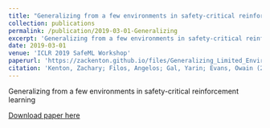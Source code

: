 ```yaml
---
title: "Generalizing from a few environments in safety-critical reinforcement learning"
collection: publications
permalink: /publication/2019-03-01-Generalizing
excerpt: 'Generalizing from a few environments in safety-critical reinforcement learning'
date: 2019-03-01
venue: 'ICLR 2019 SafeML Workshop'
paperurl: 'https://zackenton.github.io/files/Generalizing_Limited_Environments.pdf'
citation: 'Kenton, Zachary; Filos, Angelos; Gal, Yarin; Evans, Owain (2019). "Generalizing from a few environments in safety-critical reinforcement learning. ICLR 2019 SafeML Workshop"'
---
```

Generalizing from a few environments in safety-critical reinforcement learning

[Download paper here](https://zackenton.github.io/files/Generalizing_Limited_Environments.pdf)

